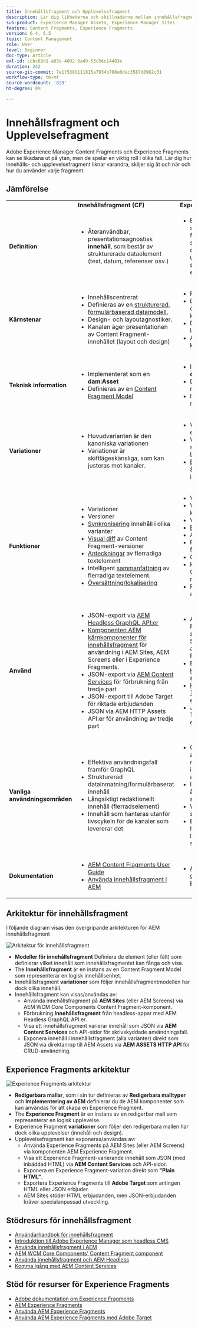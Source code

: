 ```yaml
---
title: Innehållsfragment och Upplevelsefragment
description: Lär dig likheterna och skillnaderna mellan innehållsfragment och Experience Fragments, och när och hur du använder varje typ.
sub-product: Experience Manager Assets, Experience Manager Sites
feature: Content Fragments, Experience Fragments
version: 6.4, 6.5
topic: Content Management
role: User
level: Beginner
doc-type: Article
exl-id: ccbc68d1-a83e-4092-9a49-53c56c14483e
duration: 242
source-git-commit: 7e1f538b111815a7934b798e0dac3587d8962c31
workflow-type: tm+mt
source-wordcount: '829'
ht-degree: 0%

---
```


# Innehållsfragment och Upplevelsefragment

Adobe Experience Manager Content Fragments och Experience Fragments kan se likadana ut på ytan, men de spelar en viktig roll i olika fall. Lär dig hur innehålls- och upplevelsefragment liknar varandra, skiljer sig åt och när och hur du använder varje fragment.

## Jämförelse

<table>
<tbody><tr><td><strong> </strong></td>
<td><strong>Innehållsfragment (CF)</strong></td>
<td><strong>Experience Fragments (XF)</strong></td>
</tr><tr><td><strong>Definition</strong></td>
<td><ul>
<li>Återanvändbar, presentationsagnostisk <strong>innehåll</strong>, som består av strukturerade dataelement (text, datum, referenser osv.)</li>
</ul>
</td>
<td><ul>
<li>En återanvändbar, sammansatt av en eller flera AEM komponenter som definierar innehåll och presentation som utgör en <strong>upplevelse</strong> som är meningsfull på egen hand</li>
</ul>
</td>
</tr><tr><td><strong>Kärnstenar</strong></td>
<td><ul>
<li>Innehållscentrerat</li>
<li>Definieras av en <a href="https://experienceleague.adobe.com/docs/experience-manager-65/assets/fragments/content-fragments-models.html?lang=en" target="_blank">strukturerad, formulärbaserad datamodell.</a></li>
<li>Design- och layoutagnostiker.</li>
<li>Kanalen äger presentationen av Content Fragment-innehållet (layout och design)</li>
</ul>
</td>
<td><ul>
<li>Presentationscentrerad</li>
<li>Definieras av ostrukturerad komposition för AEM</li>
<li>Definierar design och layout för innehåll</li>
<li>Används som det är i kanaler</li>
</ul>
</td>
</tr><tr><td><strong>Teknisk information</strong></td>
<td><ul>
<li>Implementerat som en <strong>dam:Asset</strong></li>
<li>Definieras av en <a href="https://experienceleague.adobe.com/docs/experience-manager-65/assets/fragments/content-fragments-models.html?lang=en" target="_blank">Content Fragment Model</a></li>
</ul>
</td>
<td><ul>
<li>Implementerat som en <strong>cq:Sida</strong></li>
<li>Definieras av redigerbara mallar</li>
<li>Inbyggd HTML-rendering</li>
</ul>
</td>
</tr><tr><td><strong>Variationer</strong></td>
<td><ul>
<li>Huvudvarianten är den kanoniska variationen</li>
<li>Variationer är skiftlägeskänsliga, som kan justeras mot kanaler.</li>
</ul>
</td>
<td><ul>
<li>Variationer är kanal- eller kontextspecifika</li>
<li>Variationer hålls synkroniserade via AEM Live Copy</li>
<li><a href="https://experienceleague.adobe.com/docs/experience-manager-65/authoring/authoring/experience-fragments.html" target="_blank">Byggblock</a> tillåta återanvändning av innehåll i olika varianter</li>
</ul>
</td>
</tr><tr><td><strong>Funktioner</strong></td>
<td><ul>
<li>Variationer</li>
<li>Versioner</li>
<li><a href="https://experienceleague.adobe.com/docs/experience-manager-65/assets/fragments/content-fragments-variations.html?lang=en#synchronizing-with-master" target="_blank">Synkronisering</a> innehåll i olika varianter</li>
<li><a href="https://experienceleague.adobe.com/docs/experience-manager-65/assets/fragments/content-fragments-managing.html?lang=en#comparing-fragment-versions" target="_blank">Visual diff</a> av Content Fragment-versioner</li>
<li><a href="https://experienceleague.adobe.com/docs/experience-manager-65/assets/fragments/content-fragments-variations.html?lang=en#annotating-a-content-fragment" target="_blank">Anteckningar</a> av flerradiga textelement</li>
<li>Intelligent <a href="https://experienceleague.adobe.com/docs/experience-manager-65/assets/fragments/content-fragments-variations.html?lang=en#summarizing-text" target="_blank">sammanfattning</a> av flerradiga textelement.</li>
<li><a href="https://experienceleague.adobe.com/docs/experience-manager-65/assets/fragments/creating-translation-projects-for-content-fragments.html?lang=en" target="_blank">Översättning/lokalisering</a></li>
</ul>
</td>
<td><ul>
<li>Variationer</li>
<li>Variationer som live-kopior</li>
<li>Versioner</li>
<li><a href="https://experienceleague.adobe.com/docs/experience-manager-65/authoring/authoring/experience-fragments.html?lang=en#building-blocks" target="_blank">Byggblock</a></li>
<li>Anteckningar</li>
<li>Responsiv layout och förhandsgranskning</li>
<li>Översättning/lokalisering</li>
<li>Komplex datamodell via Content Fragment-referenser</li>
<li>Förhandsgranskning i appen</li>
</ul>
</td>
</tr><tr><td><strong>Använd</strong></td>
<td><ul>
<li>JSON-export via <a href="https://experienceleague.adobe.com/landing/experience-manager/headless/developer.html">AEM Headless GraphQL API:er</a></li>
<li><a href="https://experienceleague.adobe.com/docs/experience-manager-core-components/using/components/content-fragment-component.html" target="_blank">Komponenten AEM kärnkomponenter för innehållsfragment</a> för användning i AEM Sites, AEM Screens eller i Experience Fragments.</li>
<li>JSON-export via <a href="https://experienceleague.adobe.com/docs/experience-manager-learn/getting-started-with-aem-headless/content-services/overview.html?lang=en" target="_blank">AEM Content Services</a> för förbrukning från tredje part</li>
<li>JSON-export till Adobe Target för riktade erbjudanden</li>
<li>JSON via AEM HTTP Assets API:er för användning av tredje part</li>
</ul>
</td>
<td><ul>
<li>AEM Experience Fragment-komponent som ska användas i AEM Sites, AEM Screens eller andra Experience Fragments.</li>
<li>Exportera som <a href="https://experienceleague.adobe.com/docs/experience-manager-65/authoring/authoring/experience-fragments.html?lang=en" target="_blank">Plain HTML</a> för användning i system från tredje part</li>
<li><a href="https://experienceleague.adobe.com/docs/experience-manager-65/administering/integration/experience-fragments-target.html?lang=en" target="_blank">HTML export till Adobe Target</a> för riktade erbjudanden</li>
<li>JSON-export till Adobe Target för riktade erbjudanden</li>
</ul>
</td>
</tr><tr><td><strong>Vanliga användningsområden</strong></td>
<td><ul>
<li>Effektiva användningsfall framför GraphQL</li>
<li>Strukturerad datainmatning/formulärbaserat innehåll</li>
<li>Långsiktigt redaktionellt innehåll (flerradselement)</li>
<li>Innehåll som hanteras utanför livscykeln för de kanaler som levererar det</li>
</ul>
</td>
<td><ul>
<li>Centraliserad hantering av marknadsföringsmaterial i flera kanaler med hjälp av olika kanaler.</li>
<li>Innehåll som återanvänds på flera sidor på en webbplats.</li>
<li>Webbplatsfärg (t.ex. sidhuvud och sidfot)</li>
<li>En upplevelse som hanteras utanför livscykeln för de kanaler som levererar den</li>
</ul>
</td>
</tr><tr><td><strong>Dokumentation</strong></td>
<td><ul>
<li><a href="https://experienceleague.adobe.com/docs/experience-manager-65/assets/home.html?lang=en&amp;topic=/experience-manager/6-5/assets/morehelp/content-fragments.ug.js" target="_blank">AEM Content Fragments User Guide</a></li>
<li><a href="https://experienceleague.adobe.com/docs/experience-manager-learn/sites/content-fragments/content-fragments-feature-video-use.html?lang=en" target="_blank">Använda innehållsfragment i AEM</a></li>
</ul>
</td>
<td><ul>
<li><a href="https://experienceleague.adobe.com/docs/experience-manager-65/authoring/authoring/experience-fragments.html?lang=en" target="_blank">Adobe dokumentation om Experience Fragments</a></li>
</ul>
</td>
</tr></tbody></table>

## Arkitektur för innehållsfragment

I följande diagram visas den övergripande arkitekturen för AEM innehållsfragment

![Arkitektur för innehållsfragment](./assets/content-fragments-architecture.png)

+ **Modeller för innehållsfragment** Definiera de element (eller fält) som definierar vilket innehåll som innehållsfragmentet kan fånga och visa.
+ The **Innehållsfragment** är en instans av en Content Fragment Model som representerar en logisk innehållsenhet.
+ Innehållsfragment **variationer** som följer innehållsfragmentmodellen har dock olika innehåll.
+ Innehållsfragment kan visas/användas av:
   + Använda innehållsfragment på **AEM Sites** (eller AEM Screens) via AEM WCM Core Components Content Fragment-komponent.
   + Förbrukning **Innehållsfragment** från headless-appar med AEM Headless GraphQL API:er.
   + Visa ett innehållsfragment varierar innehåll som JSON via **AEM Content Services** och API-sidor för skrivskyddade användningsfall.
   + Exponera innehåll i innehållsfragment (alla varianter) direkt som JSON via direktanrop till AEM Assets via **AEM ASSETS HTTP API** för CRUD-användning.

## Experience Fragments arkitektur

![Experience Fragments arkitektur](./assets/experience-fragments-architecture.png)

+ **Redigerbara mallar**, som i sin tur definieras av **Redigerbara malltyper** och **Implementering av AEM** definierar du de AEM komponenter som kan användas för att skapa en Experience Fragment.
+ The **Experience Fragment** är en instans av en redigerbar mall som representerar en logisk upplevelse.
+ Experience Fragment **variationer** som följer den redigerbara mallen har dock olika upplevelser (innehåll och design).
+ Upplevelsefragment kan exponeras/användas av:
   + Använda Experience Fragments på AEM Sites (eller AEM Screens) via komponenten AEM Experience Fragment.
   + Visa ett Experience Fragment-varierande innehåll som JSON (med inbäddad HTML) via **AEM Content Services** och API-sidor.
   + Exponera en Experience Fragment-variation direkt som **&quot;Plain HTML&quot;**.
   + Exportera Experience Fragments till **Adobe Target** som antingen HTML eller JSON erbjuder.
   + AEM Sites stöder HTML erbjudanden, men JSON-erbjudanden kräver specialanpassad utveckling.

## Stödresurs för innehållsfragment

+ [Användarhandbok för innehållsfragment](https://experienceleague.adobe.com/docs/experience-manager-65/assets/home.html?lang=en&amp;topic=/experience-manager/6-5/assets/morehelp/content-fragments.ug.js)
+ [Introduktion till Adobe Experience Manager som headless CMS](https://experienceleague.adobe.com/docs/experience-manager-cloud-service/content/headless/introduction.html)
+ [Använda innehållsfragment i AEM](https://experienceleague.adobe.com/docs/experience-manager-learn/sites/content-fragments/content-fragments-feature-video-use.html?lang=en)
+ [AEM WCM Core Components&#39; Content Fragment component](https://experienceleague.adobe.com/docs/experience-manager-core-components/using/components/content-fragment-component.html)
+ [Använda innehållsfragment och AEM Headless](https://experienceleague.adobe.com/docs/experience-manager-learn/getting-started-with-aem-headless/overview.html?lang=en)
+ [Komma igång med AEM Content Services](https://experienceleague.adobe.com/docs/experience-manager-learn/getting-started-with-aem-headless/content-services/overview.html?lang=en)

## Stöd för resurser för Experience Fragments

+ [Adobe dokumentation om Experience Fragments](https://experienceleague.adobe.com/docs/experience-manager-65/authoring/authoring/experience-fragments.html?lang=en)
+ [AEM Experience Fragments](https://experienceleague.adobe.com/docs/experience-manager-learn/sites/experience-fragments/experience-fragments-feature-video-use.html?lang=en)
+ [Använda AEM Experience Fragments](https://experienceleague.adobe.com/docs/experience-manager-learn/sites/experience-fragments/experience-fragments-feature-video-use.html?lang=en)
+ [Använda AEM Experience Fragments med Adobe Target](https://medium.com/adobetech/experience-fragments-and-adobe-target-d8d74381b9b2)
